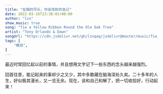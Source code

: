 ```yaml
---
title: "在路的尽头，你会找到你自己"
date: 2022-03-16T23:38:01+08:00
author: "lzx"
show_music: true
song: "Tie a Yellow Ribbon Round the Ole Oak Tree"
artist: "Tony Orlando & Dawn"
songUrl: "https://cdn.jsdelivr.net/gh/lzxqaq/jsdelivr@master/music/Tie_a_Yellow_Ribbon_Round_the_Ole_Oak_Tree.mp3"
tags: [
    "瞎说",
]
---
```


最近时常回忆起以前的事情，并且想用文字记下一些东西的念头越来越强烈。

回首往昔，能记起来的事却少之又少，其中多数藏在脑海深处久矣。二十多年的人生，好似极其漫长，又一览无余。现在，该和自己和解了，把一切收拾好，行动起来！